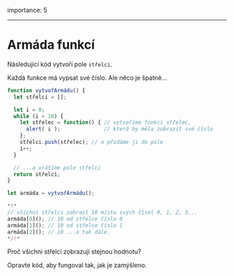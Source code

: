 importance: 5

---

# Armáda funkcí

Následující kód vytvoří pole `střelci`.

Každá funkce má vypsat své číslo. Ale něco je špatně...

```js run
function vytvořArmádu() {
  let střelci = [];

  let i = 0;
  while (i < 10) {
    let střelec = function() { // vytvoříme funkci střelec,
      alert( i );              // která by měla zobrazit své číslo
    };
    střelci.push(střelec); // a přidáme ji do pole
    i++;
  }

  // ...a vrátíme pole střelci
  return střelci;
}

let armáda = vytvořArmádu();

*!*
// všichni střelci zobrazí 10 místo svých čísel 0, 1, 2, 3...
armáda[0](); // 10 od střelce číslo 0
armáda[1](); // 10 od střelce číslo 1
armáda[2](); // 10 ...a tak dále.
*/!*
```

Proč všichni střelci zobrazují stejnou hodnotu?

Opravte kód, aby fungoval tak, jak je zamýšleno.

